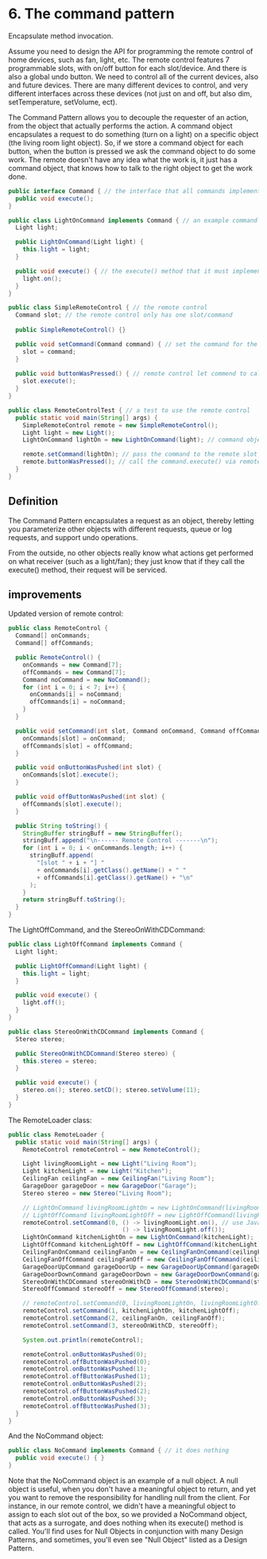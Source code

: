 # 6. The command pattern
Encapsulate method invocation.

Assume you need to design the API for programming the remote control of home devices, such as fan, light, etc. The remote control features 7 programmable slots, with on/off button for each slot/device. And there is also a global undo button. We need to control all of the current devices, also and future devices. There are many different devices to control, and very different interfaces across these devices (not just on and off, but also dim, setTemperature, setVolume, ect). 

The Command Pattern allows you to decouple the requester of an action, from the object that actually performs the action. A command object encapsulates a request to do something (turn on a light) on a specific object (the living room light object). So, if we store a command object for each button, when the button is pressed we ask the command object to do some work. The remote doesn't have any idea what the work is, it just has a command object, that knows how to talk to the right object to get the work done.

```java
public interface Command { // the interface that all commands implement
  public void execute();
}

public class LightOnCommand implements Command { // an example command
  Light light;

  public LightOnCommand(Light light) { 
    this.light = light; 
  }

  public void execute() { // the execute() method that it must implement
    light.on(); 
  }
}

public class SimpleRemoteControl { // the remote control
  Command slot; // the remote control only has one slot/command
  
  public SimpleRemoteControl() {}

  public void setCommand(Command command) { // set the command for the slot
    slot = command; 
  } 
  
  public void buttonWasPressed() { // remote control let commend to call its execute() method
    slot.execute(); 
  }
}

public class RemoteControlTest { // a test to use the remote control
  public static void main(String[] args) { 
    SimpleRemoteControl remote = new SimpleRemoteControl(); 
    Light light = new Light(); 
    LightOnCommand lightOn = new LightOnCommand(light); // command object

    remote.setCommand(lightOn); // pass the command to the remote slot
    remote.buttonWasPressed(); // call the command.execute() via remote control
  }
}
```

## Definition
The Command Pattern encapsulates a request as an object, thereby letting you parameterize other objects with different requests, queue or log requests, and support undo operations.

From the outside, no other objects really know what actions get performed on what receiver (such as a light/fan); they just know that if they call the execute() method, their request will be serviced.

## improvements
Updated version of remote control:
```java
public class RemoteControl { 
  Command[] onCommands; 
  Command[] offCommands;

  public RemoteControl() {
    onCommands = new Command[7]; 
    offCommands = new Command[7];
    Command noCommand = new NoCommand(); 
    for (int i = 0; i < 7; i++) { 
      onCommands[i] = noCommand; 
      offCommands[i] = noCommand; 
    }
  }

  public void setCommand(int slot, Command onCommand, Command offCommand) { 
    onCommands[slot] = onCommand; 
    offCommands[slot] = offCommand; 
  }

  public void onButtonWasPushed(int slot) { 
    onCommands[slot].execute(); 
  }

  public void offButtonWasPushed(int slot) { 
    offCommands[slot].execute(); 
  }

  public String toString() { 
    StringBuffer stringBuff = new StringBuffer(); 
    stringBuff.append("\n------ Remote Control -------\n"); 
    for (int i = 0; i < onCommands.length; i++) { 
      stringBuff.append(
        "[slot " + i + "] " 
        + onCommands[i].getClass().getName() + " " 
        + offCommands[i].getClass().getName() + "\n"
      ); 
    } 
    return stringBuff.toString(); 
  }
}
```

The LightOffCommand, and the StereoOnWithCDCommand:
```java
public class LightOffCommand implements Command { 
  Light light;

  public LightOffCommand(Light light) { 
    this.light = light; 
  }

  public void execute() { 
    light.off(); 
  }
}

public class StereoOnWithCDCommand implements Command { 
  Stereo stereo;

  public StereoOnWithCDCommand(Stereo stereo) { 
    this.stereo = stereo; 
  }

  public void execute() { 
    stereo.on(); stereo.setCD(); stereo.setVolume(11); 
  }
}
```

The RemoteLoader class:
```java
public class RemoteLoader {
  public static void main(String[] args) { 
    RemoteControl remoteControl = new RemoteControl();

    Light livingRoomLight = new Light("Living Room"); 
    Light kitchenLight = new Light("Kitchen"); 
    CeilingFan ceilingFan = new CeilingFan("Living Room"); 
    GarageDoor garageDoor = new GarageDoor("Garage"); 
    Stereo stereo = new Stereo("Living Room");

    // LightOnCommand livingRoomLightOn = new LightOnCommand(livingRoomLight); 
    // LightOffCommand livingRoomLightOff = new LightOffCommand(livingRoomLight); 
    remoteControl.setCommand(0, () -> livingRoomLight.on(), // use Java's lambda expressions
                                () -> livingRoomLight.off());
    LightOnCommand kitchenLightOn = new LightOnCommand(kitchenLight); 
    LightOffCommand kitchenLightOff = new LightOffCommand(kitchenLight);
    CeilingFanOnCommand ceilingFanOn = new CeilingFanOnCommand(ceilingFan); 
    CeilingFanOffCommand ceilingFanOff = new CeilingFanOffCommand(ceilingFan);
    GarageDoorUpCommand garageDoorUp = new GarageDoorUpCommand(garageDoor); 
    GarageDoorDownCommand garageDoorDown = new GarageDoorDownCommand(garageDoor);
    StereoOnWithCDCommand stereoOnWithCD = new StereoOnWithCDCommand(stereo); 
    StereoOffCommand stereoOff = new StereoOffCommand(stereo);

    // remoteControl.setCommand(0, livingRoomLightOn, livingRoomLightOff); 
    remoteControl.setCommand(1, kitchenLightOn, kitchenLightOff); 
    remoteControl.setCommand(2, ceilingFanOn, ceilingFanOff); 
    remoteControl.setCommand(3, stereoOnWithCD, stereoOff);

    System.out.println(remoteControl);

    remoteControl.onButtonWasPushed(0); 
    remoteControl.offButtonWasPushed(0); 
    remoteControl.onButtonWasPushed(1); 
    remoteControl.offButtonWasPushed(1); 
    remoteControl.onButtonWasPushed(2); 
    remoteControl.offButtonWasPushed(2); 
    remoteControl.onButtonWasPushed(3); 
    remoteControl.offButtonWasPushed(3);
  }
}
```

And the NoCommand object:
```java
public class NoCommand implements Command { // it does nothing
  public void execute() { } 
}
```

Note that the NoCommand object is an example of a null object. A null object is useful, when you don't have a meaningful object to return, and yet you want to remove the responsibility for handling null from the client. For instance, in our remote control, we didn't have a meaningful object to assign to each slot out of the box, so we provided a NoCommand object, that acts as a surrogate, and does nothing when its execute() method is called. You'll find uses for Null Objects in conjunction with many Design Patterns, and sometimes, you'll even see "Null Object" listed as a Design Pattern.























